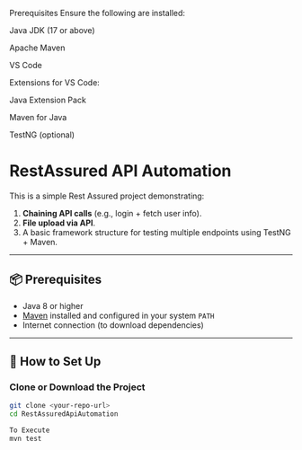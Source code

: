 Prerequisites
Ensure the following are installed:

Java JDK (17 or above)

Apache Maven

VS Code

Extensions for VS Code:

Java Extension Pack

Maven for Java

TestNG (optional)

# RestAssured API Automation

This is a simple Rest Assured project demonstrating:

1. **Chaining API calls** (e.g., login + fetch user info).
2. **File upload via API**.
3. A basic framework structure for testing multiple endpoints using TestNG + Maven.

---

## 📦 Prerequisites

- Java 8 or higher
- [Maven](https://maven.apache.org/download.cgi) installed and configured in your system `PATH`
- Internet connection (to download dependencies)

---

## 🚀 How to Set Up

### Clone or Download the Project

```bash
git clone <your-repo-url>
cd RestAssuredApiAutomation

To Execute
mvn test
